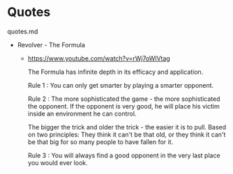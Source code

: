 # Quotes

quotes.md

*   Revolver - The Formula

    *   https://www.youtube.com/watch?v=rWj7oWlVtag

        The Formula has infinite depth in its efficacy and application. 
        
        Rule 1 : You can only get smarter by playing a smarter opponent.

        Rule 2 : The more sophisticated the game - the more sophisticated the opponent. If the 
        opponent is very good, he will place his victim inside an environment he can control. 

        The bigger the trick and older the trick - the easier it is to pull. 
        Based on two principles: 
        They think it can't be that old, or they think it can't be that big for so many people to 
        have fallen for it. 

        Rule 3 : You will always find a good opponent in the very last place you would ever look.
